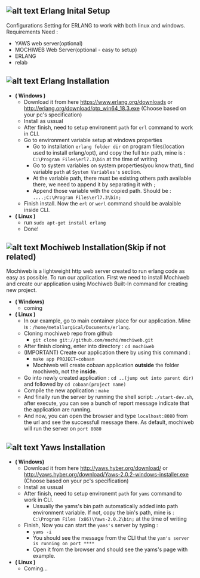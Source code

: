 [logo_main]: https://encrypted-tbn2.gstatic.com/images?q=tbn:ANd9GcST9v8A3x54BSoD9ipEB2i_QLTkh7OCY6VK_sGI_THbAH2IY0G1 "Logo Title Text 1"
[logo_sub]: https://www.cannastaff.com/include/themes/nasthon1001-restyle/images/delicious.gif "Logo Title Text 2"

![alt text][logo_main]  Erlang Inital Setup
------------
Configurations Setting for ERLANG to work with both linux and windows. Requirements Need :
  - YAWS web server(optional)
  - MOCHIWEB Web Server(optional - easy to setup)
  - ERLANG
  - relab

![alt text][logo_main]  Erlang Installation
-----------
- **( Windows )**
  - Download it from here https://www.erlang.org/downloads or http://erlang.org/download/otp_win64_18.3.exe (Choose based on your pc's specification)
  - Install as ussual
  - After finish, need to setup environemt `path` for `erl` command to work in CLI. 
  - Go to environment variable setup at windows properties
    - Go to installation `erlang folder dir` on program files(location used to install erlang/opt), and copy the full `bin` path, mine is : `C:\Program Files\erl7.3\bin` at the time of writing
    - Go to system variables on system properties(you know that), find variable `path` at `System Variables's` section.
    - At the variable path, there must be existing others path available there, we need to append it by separating it with `;`
    - Append those variable with the copied path. Should be : `....;C:\Program Files\erl7.3\bin;`
  - Finish install. Now the `erl` or `werl` command should be avalaible inside CLI.
- **( Linux )**
  - run `sudo apt-get install erlang`
  - Done!

![alt text][logo_main]  Mochiweb Installation(Skip if not related)
-----------
Mochiweb is a lightweight http web server created to run erlang code as easy as possible. To run our application. First we need to install Mochiweb and create our application using Mochiweb Built-In command for creating new project.
- **( Windows)**
  - coming
- **( Linux )**
  - In our example, go to main container place for our application. Mine is : `/home/metallurgical/Documents/erlang`.
  - Cloning mochiweb repo from github
    - `git clone git://github.com/mochi/mochiweb.git`
  - After finish cloning, enter into directory : `cd mochiweb`
  - (IMPORTANT) Create our application there by using this command :
    - `make app PROJECT=cobaan`
    - Mochiweb will create cobaan application **outside** the folder mochiweb, not the **inside**.
  - Go into newly created application : `cd ..(jump out into parent dir)` and followed by `cd cobaan(project name)`
  - Compile the new application : `make`
  - And finally run the server by running the shell script: `./start-dev.sh`, after execute, you can see a bunch of report message indicate that the application are running.
  - And now, you can open the browser and type `localhost:8080` from the url and see the successfull message there. As default, mochiweb will run the server on `port 8080`

  

![alt text][logo_main]  Yaws Installation
-----------
- **( Windows)**
  - Download it from here http://yaws.hyber.org/download/ or http://yaws.hyber.org/download/Yaws-2.0.2-windows-installer.exe (Choose based on your pc's specification)
  - Install as ussual
  - After finish, need to setup environemt `path` for `yams` command to work in CLI.
    - Ussually the yams's bin path automatically added into path environment variable. If not, copy the bin's path, mine is : `C:\Program Files (x86)\Yaws-2.0.2\bin;` at the time of writing
  - Finish, Now you can start the `yams's` server by typing :
    - `yams -i`
    - You should see the message from the CLI that the `yam's server is running on port ****`
    - Open it from the browser and should see the yams's page with example.
- **( Linux )**
  - Coming...
